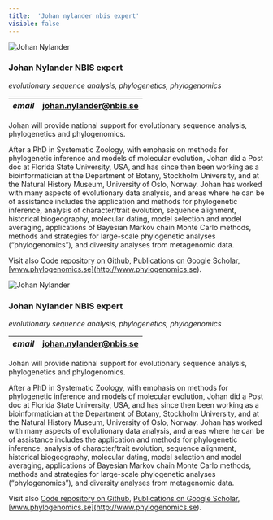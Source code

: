 ```yaml
---
title:  'Johan nylander nbis expert'
visible: false
---
```

    

![Johan Nylander](/assets/img/staff/johan-nylander.jpg)

###  Johan Nylander NBIS expert

_evolutionary sequence analysis, phylogenetics, phylogenomics_

_email_|  johan.nylander@nbis.se  
---|---  
  


Johan will provide national support for evolutionary sequence analysis, phylogenetics and phylogenomics.

After a PhD in Systematic Zoology, with emphasis on methods for phylogenetic inference and models of molecular evolution, Johan did a Post doc at Florida State University, USA, and has since then been working as a bioinformatician at the Department of Botany, Stockholm University, and at the Natural History Museum, University of Oslo, Norway. Johan has worked with many aspects of evolutionary data analysis, and areas where he can be of assistance includes the application and methods for phylogenetic inference, analysis of character/trait evolution, sequence alignment, historical biogeography, molecular dating, model selection and model averaging, applications of Bayesian Markov chain Monte Carlo methods, methods and strategies for large-scale phylogenetic analyses (“phylogenomics”), and diversity analyses from metagenomic data.

Visit also [Code repository on Github](<https://github.com/nylander>), [Publications on Google Scholar](<https://scholar.google.se/citations?user=YqkFOV0AAAAJ&hl=sv>), [www.phylogenomics.se](<http://www.phylogenomics.se>).

![Johan Nylander](/assets/img/staff/johan-nylander.jpg)

###  Johan Nylander NBIS expert

_evolutionary sequence analysis, phylogenetics, phylogenomics_

_email_|  johan.nylander@nbis.se  
---|---  
  


Johan will provide national support for evolutionary sequence analysis, phylogenetics and phylogenomics.

After a PhD in Systematic Zoology, with emphasis on methods for phylogenetic inference and models of molecular evolution, Johan did a Post doc at Florida State University, USA, and has since then been working as a bioinformatician at the Department of Botany, Stockholm University, and at the Natural History Museum, University of Oslo, Norway. Johan has worked with many aspects of evolutionary data analysis, and areas where he can be of assistance includes the application and methods for phylogenetic inference, analysis of character/trait evolution, sequence alignment, historical biogeography, molecular dating, model selection and model averaging, applications of Bayesian Markov chain Monte Carlo methods, methods and strategies for large-scale phylogenetic analyses (“phylogenomics”), and diversity analyses from metagenomic data.

Visit also [Code repository on Github](<https://github.com/nylander>), [Publications on Google Scholar](<https://scholar.google.se/citations?user=YqkFOV0AAAAJ&hl=sv>), [www.phylogenomics.se](<http://www.phylogenomics.se>).
